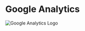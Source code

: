 # Google Analytics

![Google Analytics Logo](https://cdn.techadvisor.co.uk/cmsdata/features/3666560/is-google-analytics-down-main_thumb800.jpg)
 

